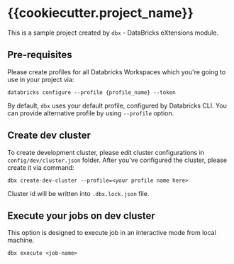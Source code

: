 # {{cookiecutter.project_name}}

This is a sample project created by `dbx` - DataBricks eXtensions module. 


  
## Pre-requisites 

Please create profiles for all Databricks Workspaces which you're going to use in your project via:
```
databricks configure --profile {profile_name} --token
```

By default, `dbx` uses your default profile, configured by Databricks CLI. You can provide alternative profile by using `--profile` option.
 

## Create dev cluster

To create development cluster, please edit cluster configurations in `config/dev/cluster.json` folder. 
After you've configured the cluster, please create it via command:
```
dbx create-dev-cluster --profile=<your profile name here> 
```
Cluster id will be written into `.dbx.lock.json` file.

## Execute your jobs on dev cluster

This option is designed to execute job in an interactive mode from local machine.

```
dbx execute <job-name>
```
